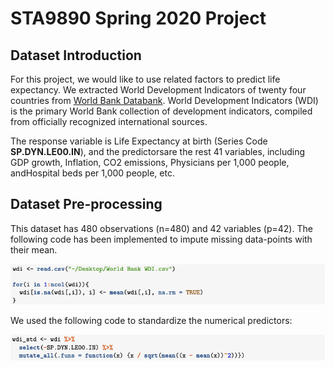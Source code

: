 # STA9890 Spring 2020 Project

## Dataset Introduction
For this project, we would like to use related factors to predict life expectancy. We extracted World Development Indicators of twenty four countries from [World Bank Databank](https://databank.worldbank.org/source/world-development-indicators/preview/on). World Development Indicators (WDI) is the primary World Bank collection of development indicators, compiled from officially recognized international sources.

The response variable is Life Expectancy at birth (Series Code **SP.DYN.LE00.IN**), and the predictorsare the rest 41 variables, including GDP growth, Inflation, CO2 emissions, Physicians per 1,000 people, andHospital beds per 1,000 people, etc.

## Dataset Pre-processing
This dataset has 480 observations (n=480) and 42 variables (p=42). The following code has been implemented to impute missing data-points with their mean.

![alt text](https://raw.githubusercontent.com/juliazhu1122/sta9890project/master/img/5.png)

We used the following code to standardize the numerical predictors:

![alt text](https://raw.githubusercontent.com/juliazhu1122/sta9890project/master/img/1.png)

